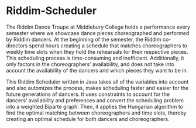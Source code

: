 # Riddim-Scheduler

The Riddim Dance Troupe at Middlebury College holds a performance every semester where we showcase dance pieces choreographed and performed by Riddim dancers. At the beginning of the semester, the Riddim co-directors spend hours creating a schedule that matches choreographers to weekly time slots when they hold the rehearsals for their respective pieces. This scheduling process is time-consuming and inefficient. Additionally, it only factors in the choreographers’ availability, and does not take into account the availability of the dancers and which pieces they want to be in.

This Riddim Scheduler written in Java takes all of the variables into account and also automizes the process, makes scheduling faster and easier for the future generations of dancers. It uses constraints to account for the dancers’ availability and preferences and convert the scheduling problem into a weighted Biparte graph. Then, it applies the Hungarian algorithm to find the optimal matching between choreographers and time slots, thereby creating an optimal schedule for both dancers and choreographers.
